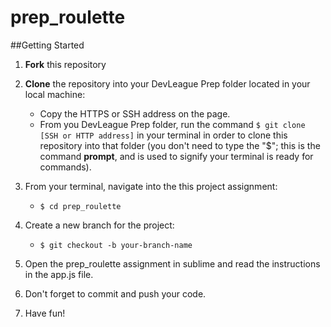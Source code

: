 # prep_roulette

##Getting Started
1. **Fork** this repository
2. **Clone** the repository into your DevLeague Prep folder located in your local machine:
    - Copy the HTTPS or SSH address on the page.
    - From you DevLeague Prep folder, run the command `$ git clone [SSH or HTTP address]` in your terminal in order to clone this repository into that folder 
      (you don't need to type the "$"; this is the command __prompt__, and is used to signify your terminal is ready for commands).
3. From your terminal, navigate into the this project assignment:
    - `$ cd prep_roulette`

4. Create a new branch for the project:
    - `$ git checkout -b your-branch-name`

5. Open the prep_roulette assignment in sublime and read the instructions in the app.js file.

6. Don't forget to commit and push your code.

7. Have fun!




